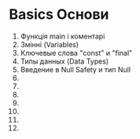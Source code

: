 # Basics Основи
1. Функція main і коментарі
2. Змінні (Variables)
3. Ключевые слова "const" и "final"
4. Типы данных (Data Types)
5. Введение в Null Safety и тип Null
6. 
7. 
8. 
9. 
10. 
11. 
12. 
